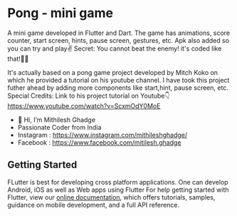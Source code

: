# Pong - mini game

A mini game developed in Flutter and Dart.
The game has animations, score counter, start screen, hints, pause screen, gestures, etc.
Apk also added so you can try and play✌️
Secret: You cannot beat the enemy! it's coded like that!🤫🤭

It's actually based on a pong game project developed by Mitch Koko on which he provided a tutorial on his youtube channel. I have took this project futher ahead by adding more components like start,hint, pause screen, etc.
Special Credits: Link to his project tutorial on Youtube👇
https://www.youtube.com/watch?v=ScxmOdY0MoE

- 👋 Hi, I’m Mithilesh Ghadge
- Passionate Coder from India
- Instagram : https://www.instagram.com/mithileshghadge/
- Facebook : https://www.facebook.com/mitilesh.ghadge

## Getting Started
FLutter is best for developing cross platform applications. One can develop Android, iOS as well as Web apps using Flutter 
For help getting started with Flutter, view our
[online documentation](https://flutter.dev/docs), which offers tutorials,
samples, guidance on mobile development, and a full API reference.
